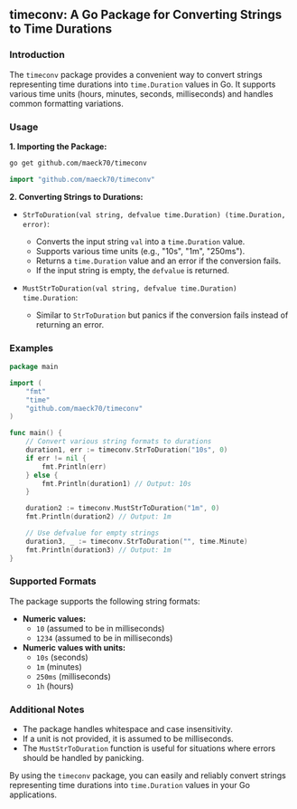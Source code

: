 ## timeconv: A Go Package for Converting Strings to Time Durations

### Introduction

The `timeconv` package provides a convenient way to convert strings representing time durations into `time.Duration` values in Go. It supports various time units (hours, minutes, seconds, milliseconds) and handles common formatting variations.

### Usage

**1. Importing the Package:**

```bash
go get github.com/maeck70/timeconv
```

```go
import "github.com/maeck70/timeconv"
```

**2. Converting Strings to Durations:**

* `StrToDuration(val string, defvalue time.Duration) (time.Duration, error)`:
  - Converts the input string `val` into a `time.Duration` value.
  - Supports various time units (e.g., "10s", "1m", "250ms").
  - Returns a `time.Duration` value and an error if the conversion fails.
  - If the input string is empty, the `defvalue` is returned.

* `MustStrToDuration(val string, defvalue time.Duration) time.Duration`:
  - Similar to `StrToDuration` but panics if the conversion fails instead of returning an error.

### Examples

```go
package main

import (
    "fmt"
    "time"
    "github.com/maeck70/timeconv"
)

func main() {
    // Convert various string formats to durations
    duration1, err := timeconv.StrToDuration("10s", 0)
    if err != nil {
        fmt.Println(err)
    } else {
        fmt.Println(duration1) // Output: 10s
    }

    duration2 := timeconv.MustStrToDuration("1m", 0)
    fmt.Println(duration2) // Output: 1m

    // Use defvalue for empty strings
    duration3, _ := timeconv.StrToDuration("", time.Minute)
    fmt.Println(duration3) // Output: 1m
}
```

### Supported Formats

The package supports the following string formats:

- **Numeric values:**
  - `10` (assumed to be in milliseconds)
  - `1234` (assumed to be in milliseconds)
- **Numeric values with units:**
  - `10s` (seconds)
  - `1m` (minutes)
  - `250ms` (milliseconds)
  - `1h` (hours)

### Additional Notes

- The package handles whitespace and case insensitivity.
- If a unit is not provided, it is assumed to be milliseconds.
- The `MustStrToDuration` function is useful for situations where errors should be handled by panicking.

By using the `timeconv` package, you can easily and reliably convert strings representing time durations into `time.Duration` values in your Go applications.
